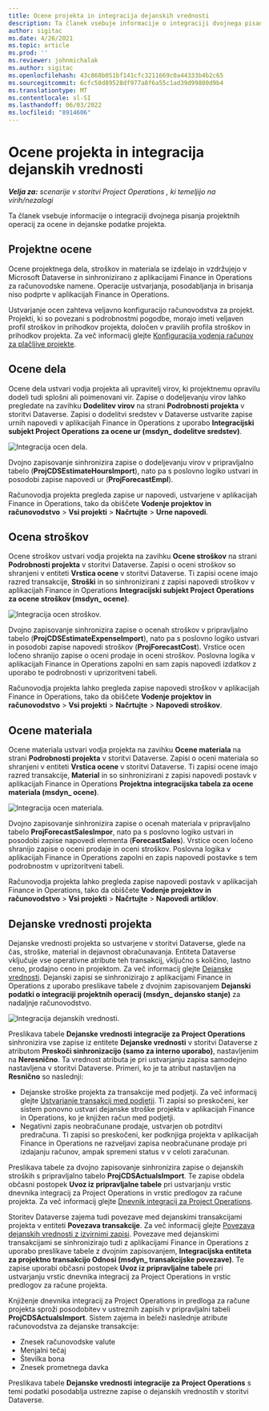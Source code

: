 ```yaml
---
title: Ocene projekta in integracija dejanskih vrednosti
description: Ta članek vsebuje informacije o integraciji dvojnega pisanja projektnih operacij za ocene in dejanske podatke projekta.
author: sigitac
ms.date: 4/26/2021
ms.topic: article
ms.prod: ''
ms.reviewer: johnmichalak
ms.author: sigitac
ms.openlocfilehash: 43c868b051bf141cfc3211669c0a44333b4b2c65
ms.sourcegitcommit: 6cfc50d89528df977a8f6a55c1ad39d99800d9b4
ms.translationtype: MT
ms.contentlocale: sl-SI
ms.lasthandoff: 06/03/2022
ms.locfileid: "8914606"
---
```

# <a name="project-estimates-and-actuals-integration"></a>Ocene projekta in integracija dejanskih vrednosti

_**Velja za:** scenarije v storitvi Project Operations , ki temeljijo na virih/nezalogi_

Ta članek vsebuje informacije o integraciji dvojnega pisanja projektnih operacij za ocene in dejanske podatke projekta.

## <a name="project-estimates"></a>Projektne ocene

Ocene projektnega dela, stroškov in materiala se izdelajo in vzdržujejo v Microsoft Dataverse in sinhronizirano z aplikacijami Finance in Operations za računovodske namene. Operacije ustvarjanja, posodabljanja in brisanja niso podprte v aplikacijah Finance in Operations.

Ustvarjanje ocen zahteva veljavno konfiguracijo računovodstva za projekt. Projekti, ki so povezani s podrobnostmi pogodbe, morajo imeti veljaven profil stroškov in prihodkov projekta, določen v pravilih profila stroškov in prihodkov projekta. Za več informacij glejte [Konfiguracija vodenja računov za plačljive projekte](../project-accounting/configure-accounting-billable-projects.md#configure-project-cost-and-revenue-profile-rules).

## <a name="labor-estimates"></a>Ocene dela

Ocene dela ustvari vodja projekta ali upravitelj virov, ki projektnemu opravilu dodeli tudi splošni ali poimenovani vir. Zapise o dodeljevanju virov lahko pregledate na zavihku **Dodelitev virov** na strani **Podrobnosti projekta** v storitvi Dataverse. Zapisi o dodelitvi sredstev v Dataverse ustvarite zapise urnih napovedi v aplikacijah Finance in Operations z uporabo **Integracijski subjekt Project Operations za ocene ur (msdyn\_ dodelitve sredstev)**.

   ![Integracija ocen dela.](./Media/DW4LaborEstimates.png)

Dvojno zapisovanje sinhronizira zapise o dodeljevanju virov v pripravljalno tabelo (**ProjCDSEstimateHoursImport**), nato pa s poslovno logiko ustvari in posodobi zapise napovedi ur (**ProjForecastEmpl**).

Računovodja projekta pregleda zapise ur napovedi, ustvarjene v aplikacijah Finance in Operations, tako da obiščete **Vodenje projektov in računovodstvo** > **Vsi projekti** > **Načrtujte** > **Urne napovedi**.

## <a name="expense-estimates"></a>Ocena stroškov

Ocene stroškov ustvari vodja projekta na zavihku **Ocene stroškov** na strani **Podrobnosti projekta** v storitvi Dataverse. Zapisi o oceni stroškov so shranjeni v entiteti **Vrstica ocene** v storitvi Dataverse. Ti zapisi ocene imajo razred transakcije, **Stroški** in so sinhronizirani z zapisi napovedi stroškov v aplikacijah Finance in Operations **Integracijski subjekt Project Operations za ocene stroškov (msdyn\_ ocene)**.

   ![Integracija ocen stroškov.](./Media/DW4ExpenseEstimates.png)

Dvojno zapisovanje sinhronizira zapise o ocenah stroškov v pripravljalno tabelo (**ProjCDSEstimateExpenseImport**), nato pa s poslovno logiko ustvari in posodobi zapise napovedi stroškov (**ProjForecastCost**). Vrstice ocen ločeno shranijo zapise o oceni prodaje in oceni stroškov. Poslovna logika v aplikacijah Finance in Operations zapolni en sam zapis napovedi izdatkov z uporabo te podrobnosti v uprizoritveni tabeli.

Računovodja projekta lahko pregleda zapise napovedi stroškov v aplikacijah Finance in Operations, tako da obiščete **Vodenje projektov in računovodstvo** > **Vsi projekti** > **Načrtujte** > **Napovedi stroškov**.

## <a name="material-estimates"></a>Ocene materiala

Ocene materiala ustvari vodja projekta na zavihku **Ocene materiala** na strani **Podrobnosti projekta** v storitvi Dataverse. Zapisi o oceni materiala so shranjeni v entiteti **Vrstica ocene** v storitvi Dataverse. Ti zapisi ocene imajo razred transakcije, **Material** in so sinhronizirani z zapisi napovedi postavk v aplikacijah Finance in Operations **Projektna integracijska tabela za ocene materiala (msdyn\_ ocene)**.

   ![Integracija ocen materiala.](./Media/DW4MaterialEstimates.png)

Dvojno zapisovanje sinhronizira zapise o ocenah materiala v pripravljalno tabelo **ProjForecastSalesImpor**, nato pa s poslovno logiko ustvari in posodobi zapise napovedi elementa (**ForecastSales**). Vrstice ocen ločeno shranijo zapise o oceni prodaje in oceni stroškov. Poslovna logika v aplikacijah Finance in Operations zapolni en zapis napovedi postavke s tem podrobnostm v uprizoritveni tabeli.

Računovodja projekta lahko pregleda zapise napovedi postavk v aplikacijah Finance in Operations, tako da obiščete **Vodenje projektov in računovodstvo** > **Vsi projekti** > **Načrtujte** > **Napovedi artiklov**.

## <a name="project-actuals"></a>Dejanske vrednosti projekta

Dejanske vrednosti projekta so ustvarjene v storitvi Dataverse, glede na čas, stroške, material in dejavnost obračunavanja. Entiteta Dataverse vključuje vse operativne atribute teh transakcij, vključno s količino, lastno ceno, prodajno ceno in projektom. Za več informacij glejte [Dejanske vrednosti](../actuals/actuals-overview.md). Dejanski zapisi se sinhronizirajo z aplikacijami Finance in Operations z uporabo preslikave tabele z dvojnim zapisovanjem **Dejanski podatki o integraciji projektnih operacij (msdyn\_ dejansko stanje)** za nadaljnje računovodstvo.

   ![Integracija dejanskih vrednosti.](./Media/DW4Actuals.png)

Preslikava tabele **Dejanske vrednosti integracije za Project Operations** sinhronizira vse zapise iz entitete **Dejanske vrednosti** v storitvi Dataverse z atributom **Preskoči sinhronizacijo (samo za interno uporabo)**, nastavljenim na **Neresnično**. Ta vrednost atributa je pri ustvarjanju zapisa samodejno nastavljena v storitvi Dataverse. Primeri, ko je ta atribut nastavljen na **Resnično** so naslednji:

  - Dejanske stroške projekta za transakcije med podjetji. Za več informacij glejte [Ustvarjanje transakcij med podjetji](../project-accounting/create-intercompany-transactions.md). Ti zapisi so preskočeni, ker sistem ponovno ustvari dejanske stroške projekta v aplikacijah Finance in Operations, ko je knjižen račun med podjetji.
  - Negativni zapis neobračunane prodaje, ustvarjen ob potrditvi predračuna. Ti zapisi so preskočeni, ker podknjiga projekta v aplikacijah Finance in Operations ne razveljavi zapisa neobračunane prodaje pri izdajanju računov, ampak spremeni status v v celoti zaračunan.

Preslikava tabele za dvojno zapisovanje sinhronizira zapise o dejanskih stroških s pripravljalno tabelo **ProjCDSActualsImport**. Te zapise obdela občasni postopek **Uvoz iz pripravljalne tabele** pri ustvarjanju vrstic dnevnika integracij za Project Operations in vrstic predlogov za račune projekta. Za več informacij glejte [Dnevnik integracij za Project Operations](../project-accounting/project-operations-integration-journal.md).

Storitev Dataverse zajema tudi povezave med dejanskimi transakcijami projekta v entiteti **Povezava transakcije**. Za več informacij glejte [Povezava dejanskih vrednosti z izvirnimi zapisi](../actuals/linkingactuals.md). Povezave med dejanskimi transakcijami se sinhronizirajo tudi z aplikacijami Finance in Operations z uporabo preslikave tabele z dvojnim zapisovanjem, **Integracijska entiteta za projektno transakcijo Odnosi (msdyn\_ transakcijske povezave)**. Te zapise uporabi občasni postopek **Uvoz iz pripravljalne tabele** pri ustvarjanju vrstic dnevnika integracij za Project Operations in vrstic predlogov za račune projekta.

Knjiženje dnevnika integracij za Project Operations in predloga za račune projekta sproži posodobitev v ustreznih zapisih v pripravljalni tabeli **ProjCDSActualsImport**. Sistem zajema in beleži naslednje atribute računovodstva za dejanske transakcije:

- Znesek računovodske valute
- Menjalni tečaj
- Številka bona
- Znesek prometnega davka

Preslikava tabele **Dejanske vrednosti integracije za Project Operations** s temi podatki posodablja ustrezne zapise o dejanskih vrednostih v storitvi Dataverse.
